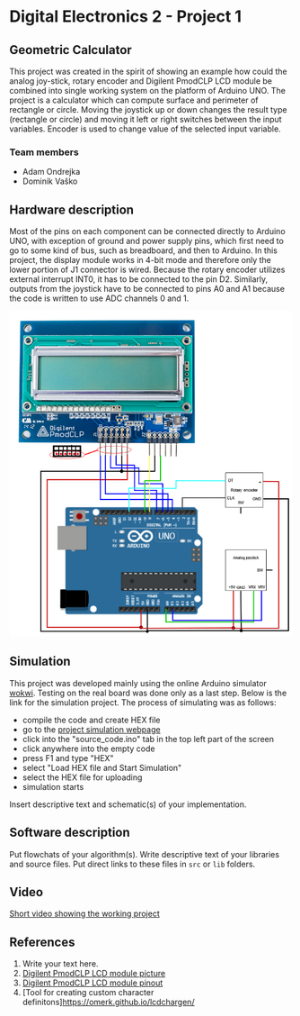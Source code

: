 # Digital Electronics 2 - Project 1

## Geometric Calculator

This project was created in the spirit of showing an example how could the analog joy-stick, rotary encoder and Digilent PmodCLP LCD module
be combined into single working system on the platform of Arduino UNO. The project is a calculator which can compute surface and perimeter
of rectangle or circle. Moving the joystick up or down changes the result type (rectangle or circle) and moving it left or right switches
between the input variables. Encoder is used to change value of the selected input variable.

### Team members

* Adam Ondrejka
* Dominik Vaško

## Hardware description

Most of the pins on each component can be connected directly to Arduino UNO, with exception of ground and power supply pins, which first need to go
to some kind of bus, such as breadboard, and then to Arduino. In this project, the display module works in 4-bit mode and therefore only the lower
portion of J1 connector is wired. Because the rotary encoder utilizes external interrupt INT0, it has to be connected to the pin D2. Similarly, outputs
from the joystick have to be connected to pins A0 and A1 because the code is written to use ADC channels 0 and 1.

![Schematic of wiring](schematic.png)

## Simulation

This project was developed mainly using the online Arduino simulator [wokwi](https://wokwi.com/). Testing on the real board was done only as a last step.
Below is the link for the simulation project.
The process of simulating was as follows:
* compile the code and create HEX file
* go to the [project simulation webpage](https://wokwi.com/projects/350052781060522578)
* click into the "source_code.ino" tab in the top left part of the screen
* click anywhere into the empty code
* press F1 and type "HEX"
* select "Load HEX file and Start Simulation"
* select the HEX file for uploading
* simulation starts


Insert descriptive text and schematic(s) of your implementation.

## Software description

Put flowchats of your algorithm(s). Write descriptive text of your libraries and source files. Put direct links to these files in `src` or `lib` folders.

## Video

[Short video showing the working project](https://youtu.be/gwnjN7g5l00)

## References

1. Write your text here.
2. [Digilent PmodCLP LCD module picture](https://digilent.com/reference/_media/reference/pmod/pmodclp/pmodclp-1.png)
3. [Digilent PmodCLP LCD module pinout](https://digilent.com/reference/pmod/pmodclp/start)
4. [Tool for creating custom character definitons]https://omerk.github.io/lcdchargen/
